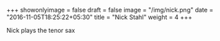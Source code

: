 +++
showonlyimage = false
draft = false
image = "/img/nick.png"
date = "2016-11-05T18:25:22+05:30"
title = "Nick Stahl"
weight = 4
+++

Nick plays the tenor sax 

<!--more-->

